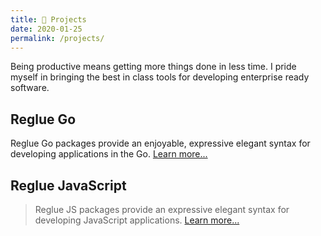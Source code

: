 ```yaml
---
title: 💼 Projects
date: 2020-01-25
permalink: /projects/
---
```


Being productive means getting more things done in less time. I pride myself in bringing the best in class tools for developing enterprise ready software.

## Reglue Go

Reglue Go packages provide an enjoyable, expressive elegant syntax for developing applications in the Go. [Learn more...](https://reglue4go.github.io)

## Reglue JavaScript

> Reglue JS packages provide an expressive elegant syntax for developing JavaScript applications. [Learn more...](https://reglue4js.github.io)
